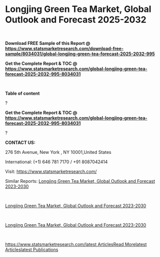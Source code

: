 <h1>Longjing Green Tea Market, Global Outlook and Forecast 2025-2032</h1><br/><p><strong>Download FREE Sample of this Report @ <a href="https://www.statsmarketresearch.com/download-free-sample/8034031/global-longjing-green-tea-forecast-2025-2032-995">https://www.statsmarketresearch.com/download-free-sample/8034031/global-longjing-green-tea-forecast-2025-2032-995</a></strong></p>
 
 
 
 <div><b>Get the Complete Report & TOC @ <a href="https://www.statsmarketresearch.com/global-longjing-green-tea-forecast-2025-2032-995-8034031">https://www.statsmarketresearch.com/global-longjing-green-tea-forecast-2025-2032-995-8034031</a></b></div>
 
 
 
 <p><br />
 
 <b>Table of content</b></p>
 
 
 
 <p>? </p>
 
 
 
 <div><b>Get the Complete Report & TOC @ <a href="https://www.statsmarketresearch.com/global-longjing-green-tea-forecast-2025-2032-995-8034031">https://www.statsmarketresearch.com/global-longjing-green-tea-forecast-2025-2032-995-8034031</a></b></div>
 
 
 
 <p>? </p>
 
 
 
 <p><b>CONTACT US:</b><br />
 
 276 5th Avenue, New York , NY 10001,United States<br />
 
 International: (+1) 646 781 7170 / +91 8087042414<br />
 
 Visit: <a href="https://www.statsmarketresearch.com/">https://www.statsmarketresearch.com/</a><br />
 
 Similar Reports: <a href="https://www.statsmarketresearch.com/global-longjing-green-tea-forecast-2025-2032-995-8034031">Longjing Green Tea Market, Global Outlook and Forecast 2023-2030</a><br />
 
 <br />
 
 <a href="https://www.statsmarketresearch.com/global-longjing-green-tea-forecast-2025-2032-995-8034031">Longjing Green Tea Market, Global Outlook and Forecast 2023-2030</a><br />
 
 <br />
 
 <a href="https://www.statsmarketresearch.com/global-longjing-green-tea-forecast-2025-2032-995-8034031">Longjing Green Tea Market, Global Outlook and Forecast 2023-2030</a><br />
 
 <br />
 
 <a href="https://gyeongbokgung.com">https://www.statsmarketresearch.com/</a><a href="https://hallyeomaritime.com">latest Articles</a><a href="https://jingwansa.com">Read More</a><a href="https://nguoiviet.jp/">latest Articles</a><a href="https://www.intelmarketresearch.com/">latest Publications</a></p>